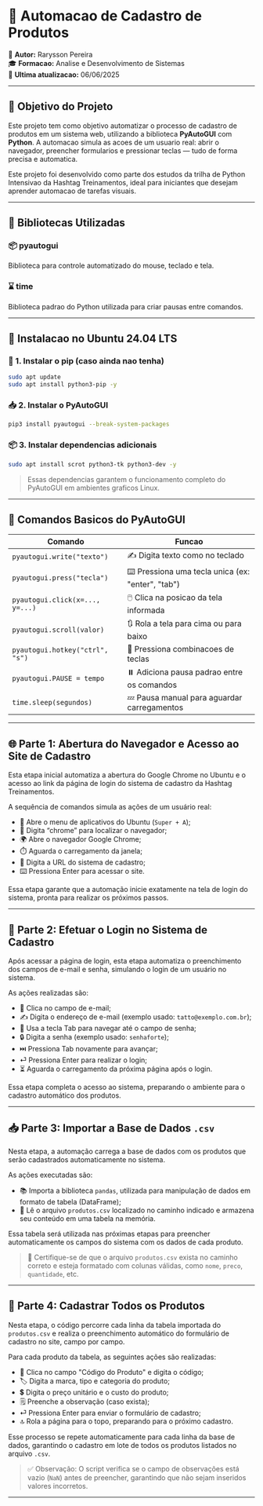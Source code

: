 # 🚀 Automacao de Cadastro de Produtos

👤 **Autor:** Rarysson Pereira <br>
🎓 **Formacao:** Analise e Desenvolvimento de Sistemas <br>
📅 **Ultima atualizacao:** 06/06/2025

---

## 🎯 Objetivo do Projeto

Este projeto tem como objetivo automatizar o processo de cadastro de produtos em um sistema web, utilizando a biblioteca **PyAutoGUI** com **Python**. A automacao simula as acoes de um usuario real: abrir o navegador, preencher formularios e pressionar teclas — tudo de forma precisa e automatica.

Este projeto foi desenvolvido como parte dos estudos da trilha de Python Intensivao da Hashtag Treinamentos, ideal para iniciantes que desejam aprender automacao de tarefas visuais.

---

## 🧰 Bibliotecas Utilizadas

### 📦 pyautogui

Biblioteca para controle automatizado do mouse, teclado e tela.

### ⌛ time

Biblioteca padrao do Python utilizada para criar pausas entre comandos.

---

## 🐧 Instalacao no Ubuntu 24.04 LTS

### 🔧 1. Instalar o pip (caso ainda nao tenha)

```bash
sudo apt update
sudo apt install python3-pip -y
```

### 📥 2. Instalar o PyAutoGUI

```bash
pip3 install pyautogui --break-system-packages
```

### 📦 3. Instalar dependencias adicionais

```bash
sudo apt install scrot python3-tk python3-dev -y
```

> Essas dependencias garantem o funcionamento completo do PyAutoGUI em ambientes graficos Linux.

---

## 🧠 Comandos Basicos do PyAutoGUI

| Comando                         | Funcao                                            |
| ------------------------------- | ------------------------------------------------- |
| `pyautogui.write("texto")`      | ✍️ Digita texto como no teclado                   |
| `pyautogui.press("tecla")`      | ⌨️ Pressiona uma tecla unica (ex: "enter", "tab") |
| `pyautogui.click(x=..., y=...)` | 🖱️ Clica na posicao da tela informada            |
| `pyautogui.scroll(valor)`       | 🔃 Rola a tela para cima ou para baixo            |
| `pyautogui.hotkey("ctrl", "s")` | 🎹 Pressiona combinacoes de teclas                |
| `pyautogui.PAUSE = tempo`       | ⏸️ Adiciona pausa padrao entre os comandos        |
| `time.sleep(segundos)`          | 💤 Pausa manual para aguardar carregamentos       |

---

## 🌐 Parte 1: Abertura do Navegador e Acesso ao Site de Cadastro

Esta etapa inicial automatiza a abertura do Google Chrome no Ubuntu e o acesso ao link da página de login do sistema de cadastro da Hashtag Treinamentos.

A sequência de comandos simula as ações de um usuário real:

- 🧭 Abre o menu de aplicativos do Ubuntu (`Super + A`);
- 🔎 Digita “chrome” para localizar o navegador;
- 🌍 Abre o navegador Google Chrome;
- ⏱️ Aguarda o carregamento da janela;
- 🔗 Digita a URL do sistema de cadastro;
- ⌨️ Pressiona Enter para acessar o site.

Essa etapa garante que a automação inicie exatamente na tela de login do sistema, pronta para realizar os próximos passos.

---

## 🔐 Parte 2: Efetuar o Login no Sistema de Cadastro

Após acessar a página de login, esta etapa automatiza o preenchimento dos campos de e-mail e senha, simulando o login de um usuário no sistema.

As ações realizadas são:

- 📧 Clica no campo de e-mail;
- ✍️ Digita o endereço de e-mail (exemplo usado: `tatto@exemplo.com.br`);
- 🔀 Usa a tecla Tab para navegar até o campo de senha;
- 🔒 Digita a senha (exemplo usado: `senhaforte`);
- ⏭️ Pressiona Tab novamente para avançar;
- ⏎ Pressiona Enter para realizar o login;
- ⏳ Aguarda o carregamento da próxima página após o login.

Essa etapa completa o acesso ao sistema, preparando o ambiente para o cadastro automático dos produtos.

---

## 📥 Parte 3: Importar a Base de Dados `.csv`

Nesta etapa, a automação carrega a base de dados com os produtos que serão cadastrados automaticamente no sistema.

As ações executadas são:

- 📚 Importa a biblioteca `pandas`, utilizada para manipulação de dados em formato de tabela (DataFrame);
- 📂 Lê o arquivo `produtos.csv` localizado no caminho indicado e armazena seu conteúdo em uma tabela na memória.

Essa tabela será utilizada nas próximas etapas para preencher automaticamente os campos do sistema com os dados de cada produto.

> 📝 Certifique-se de que o arquivo `produtos.csv` exista no caminho correto e esteja formatado com colunas válidas, como `nome`, `preco`, `quantidade`, etc.

---

## 📝 Parte 4: Cadastrar Todos os Produtos

Nesta etapa, o código percorre cada linha da tabela importada do `produtos.csv` e realiza o preenchimento automático do formulário de cadastro no site, campo por campo.

Para cada produto da tabela, as seguintes ações são realizadas:

- 🔢 Clica no campo "Código do Produto" e digita o código;
- 🏷️ Digita a marca, tipo e categoria do produto;
- 💲 Digita o preço unitário e o custo do produto;
- 🗒️ Preenche a observação (caso exista);
- ⏎ Pressiona Enter para enviar o formulário de cadastro;
- 🔝 Rola a página para o topo, preparando para o próximo cadastro.

Esse processo se repete automaticamente para cada linha da base de dados, garantindo o cadastro em lote de todos os produtos listados no arquivo `.csv`.

> ✅ Observação: O script verifica se o campo de observações está vazio (`NaN`) antes de preencher, garantindo que não sejam inseridos valores incorretos.

---
